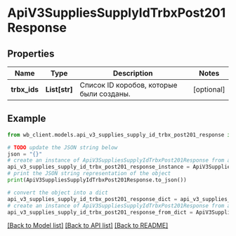 # ApiV3SuppliesSupplyIdTrbxPost201Response


## Properties

Name | Type | Description | Notes
------------ | ------------- | ------------- | -------------
**trbx_ids** | **List[str]** | Список ID коробов, которые были созданы. | [optional] 

## Example

```python
from wb_client.models.api_v3_supplies_supply_id_trbx_post201_response import ApiV3SuppliesSupplyIdTrbxPost201Response

# TODO update the JSON string below
json = "{}"
# create an instance of ApiV3SuppliesSupplyIdTrbxPost201Response from a JSON string
api_v3_supplies_supply_id_trbx_post201_response_instance = ApiV3SuppliesSupplyIdTrbxPost201Response.from_json(json)
# print the JSON string representation of the object
print(ApiV3SuppliesSupplyIdTrbxPost201Response.to_json())

# convert the object into a dict
api_v3_supplies_supply_id_trbx_post201_response_dict = api_v3_supplies_supply_id_trbx_post201_response_instance.to_dict()
# create an instance of ApiV3SuppliesSupplyIdTrbxPost201Response from a dict
api_v3_supplies_supply_id_trbx_post201_response_from_dict = ApiV3SuppliesSupplyIdTrbxPost201Response.from_dict(api_v3_supplies_supply_id_trbx_post201_response_dict)
```
[[Back to Model list]](../README.md#documentation-for-models) [[Back to API list]](../README.md#documentation-for-api-endpoints) [[Back to README]](../README.md)


